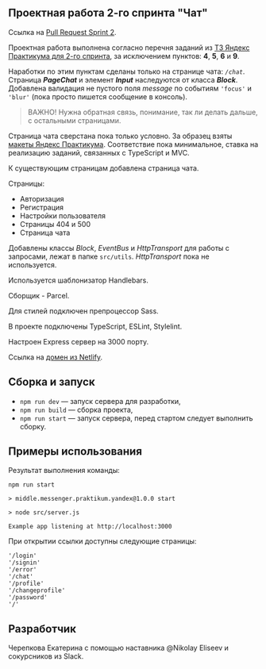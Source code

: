 
## Проектная работа 2-го спринта "Чат"

Ссылка на [Pull Request Sprint 2](https://github.com/kolpaland/middle.messenger.praktikum.yandex/pull/10). 

Проектная работа выполнена согласно перечня заданий из [ТЗ Яндекс Практикума для 2-го спринта](https://practicum.yandex.ru/learn/middle-frontend/courses/631c1205-d8df-4662-821e-bb83fcbf51da/sprints/35756/topics/0c2e40db-e6ab-4834-9ece-c8392ccca510/lessons/badfe7fe-b562-4628-a2e6-c9ecbfca14f3/), за исключением пунктов: **4**, **5**, **6** и **9**. 

Наработки по этим пунктам сделаны только на странице чата: _`/chat`_. Страница _**PageChat**_ и элемент _**Input**_ наследуются от класса _**Block**_. Добавлена валидация не пустого поля _message_ по событиям `'focus'` и `'blur'` (пока просто пишется сообщение в консоль).

>ВАЖНО! Нужна обратная связь, понимание, так ли делать дальше, с остальными страницами.

Страница чата сверстана пока только условно. За образец взяты [макеты Яндекс Практикума](https://www.figma.com/file/jF5fFFzgGOxQeB4CmKWTiE/Chat_external_link?node-id=0%3A1). Соответствие пока минимальное, ставка на реализацию заданий, связанных с TypeScript и MVC. 

К существующим страницам добавлена страница чата.

Страницы:

* Авторизация
* Регистрация
* Настройки пользователя
* Страницы 404 и 500
* Страница чата

Добавлены классы _Block_, _EventBus_ и _HttpTransport_ для работы с запросами, лежат в папке `src/utils`. _HttpTransport_ пока не используется.

Используется шаблонизатор Handlebars.

Сборщик - Parcel.

Для стилей подключен препроцессор Sass.

В проекте подключены TypeScript, ESLint, Stylelint.

Настроен Express сервер на 3000 порту.

Ссылка на [домен из Netlify](https://bucolic-trifle-cf1296.netlify.app/).

## Сборка и запуск

- `npm run dev` — запуск сервера для разработки,
- `npm run build` — сборка проекта,
- `npm run start` — запуск сервера, перед стартом следует выполнить сборку.

## Примеры использования

Результат выполнения команды: 

`npm run start`

`> middle.messenger.praktikum.yandex@1.0.0 start`

`> node src/server.js`

`Example app listening at http://localhost:3000`

При открытии ссылки доступны следующие страницы:

    '/login'
    '/signin'
    '/error'
    '/chat'
    '/profile'
    '/changeprofile'
    '/password'
    '/'

## Разработчик

Черепкова Екатерина с помощью наставника @Nikolay Eliseev и сокурсников из Slack.

